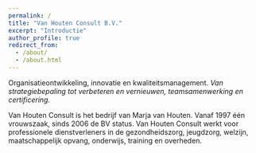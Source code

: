 ```yaml
---
permalink: /
title: "Van Houten Consult B.V."
excerpt: "Introductie"
author_profile: true
redirect_from: 
  - /about/
  - /about.html
---
```


Organisatieontwikkeling, innovatie en kwaliteitsmanagement.
_Van strategiebepaling tot verbeteren en vernieuwen, teamsamenwerking en certificering._

Van Houten Consult is het bedrijf van Marja van Houten. Vanaf 1997 één vrouwszaak, sinds 2006 de BV status. 
Van Houten Consult werkt voor professionele dienstverleners in de gezondheidszorg, jeugdzorg, welzijn, maatschappelijk opvang, onderwijs, training en overheden. 

